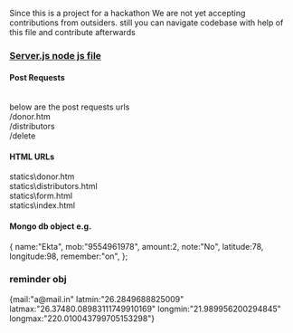 Since this is a project for a hackathon We are not yet accepting contributions
from outsiders. still you can navigate codebase with help of this file and
contribute afterwards
<a href="server.js"><h3>Server.js node js file</h3></a>
<h4>Post Requests</h4><br>
below are the post requests urls<br>
/donor.htm <br>/distributors<br> /delete

<h4>HTML URLs</h4> 
<a>statics\donor.htm</a> <br>
<a>statics\distributors.html</a>   <br>
<a>statics\form.html</a>  <br>
<a>statics\index.html</a>  <br>

<h4>Mongo db object e.g.</h4>
<div>
{  name:"Ekta",
mob:"9554961978",
amount:2,
note:"No",
latitude:78,
longitude:98,
remember:"on",
};
</div>
<div>
<h3>reminder obj</h3>
{mail:"a@mail.in"
latmin:"26.2849688825009"
latmax:"26.37480.08983111749910169"
longmin:"21.989956200294845"
longmax:"220.010043799705153298"}
</div>